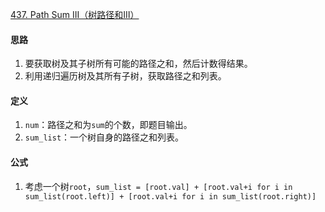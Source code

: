 [437. Path Sum III（树路径和Ⅲ）](https://leetcode.com/problems/path-sum-iii/)

#### 思路
1. 要获取树及其子树所有可能的路径之和，然后计数得结果。
2. 利用递归遍历树及其所有子树，获取路径之和列表。

#### 定义
1. `num`：路径之和为`sum`的个数，即题目输出。
2. `sum_list`：一个树自身的路径之和列表。

#### 公式
1. 考虑一个树`root`，`sum_list = [root.val] + [root.val+i for i in sum_list(root.left)] + [root.val+i for i in sum_list(root.right)]`